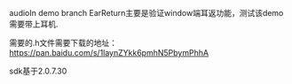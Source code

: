 audioIn demo branch EarReturn主要是验证window端耳返功能，测试该demo需要带上耳机. 

需要的.h文件需要下载的地址：https://pan.baidu.com/s/1laynZYkk6pmhN5PbymPhhA

sdk基于2.0.7.30

